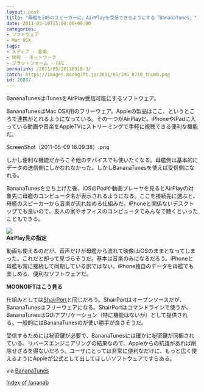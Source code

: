 ```yaml
---
layout: post
title: "母艦をiOSのスピーカーに。AirPlayを受信できるようにする「BananaTunes」"
date: 2011-05-18T15:00:00+09:00
categories:
- ソフトウェア
- Mac OSX
tags: 
- メディア - 音楽
- 技術 - ネットワーク
- プラットフォーム - GUI
permalink: /2011/05/20110518-3/
catch: https://images.moongift.jp/2011/05/IMG_0710_thumb.png
id: 26807
---
```

BananaTunesはiTunesをAirPlay受信可能にするソフトウェア。

  

BananaTunesはMac OSX用のフリーウェア。Appleの製品はここ、というところで連携がとれるようになっている。その一つがAirPlayだ。iPhoneやiPadに入っている動画や音楽をAppleTVにストリーミングで手軽に視聴できる便利な機能だ。

  

ScreenShot（2011-05-09 16.09.38）.png

  
<!--more-->  

しかし便利な機能だからこそ他のデバイスでも使いたくなる。母艦側は基本的にデータの送信側にしかなれなかった。しかしBananaTunesを使えば受信側になれる。

  

BananaTunesを立ち上げた後、iOSのPodや動画プレーヤを見るとAirPlayの対象先に母艦のコンピュータ名が表示されるようになる。ここを接続先に選ぶと、母艦のスピーカーから音楽が流れ始める仕組みだ。iPhoneと関係ないデスクトップでも良いので、友人の家やオフィスのコンピュータでみんなで聴くといったこともできる。

  

![](https://images.moongift.jp/2011/05/IMG_0710_thumb.png)  
**AirPlay先の指定**

  

動画も使えるのだが、音声だけが母艦から流れて映像はiOSのままとなってしまった。これだと却って見づらそうだ。基本は音楽のみになるだろう。iPhoneと母艦も常に接続して同期している訳ではない。iPhone独自のデータを母艦でも楽しめる、便利なソフトウェアだ。

  
  
  

**MOONGIFTはこう見る**

  

仕組みとしては[ShairPort](http://www.moongift.jp/r/2011/05/20110508/)と同じだろう。ShairPortはオープンソースだが、BananaTunesはフリーウェアになる。ShairPortはコマンドラインで使うが、BananaTunesはGUIアプリケーション（特に機能はないが）として提供される。一般的にはBananaTunesのが使い勝手が良さそうだ。

  

受信するためには秘密鍵が必要で、BananaTunesには確かに秘密鍵が同梱されている。リバースエンジニアリングの結果なので、Appleからの抗議があれば削除せざるを得ないだろう。ユーザにとっては非常に便利なだけに、もっと広く使えるようにAppleが公式として出してほしいソフトウェアですらある。

  

via [BananaTunes](http://www.free-mac-software.com/bananatunes/)

  

[Index of /ananab](http://ericasadun.com/ananab/)

